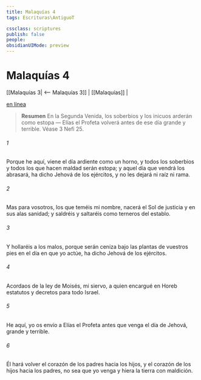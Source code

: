 ```yaml
---
title: Malaquías 4
tags: Escrituras\AntiguoT

cssclass: scriptures
publish: false
people:
obsidianUIMode: preview
---
```


# Malaquías 4
[[Malaquías 3| <-- Malaquías 3]] | [[Malaquías]] |

[en línea](https://churchofjesuschrist.org/study/scriptures/ot/mal/4?lang=spa)

> __Resumen__
En la Segunda Venida, los soberbios y los inicuos arderán como estopa — Elías el Profeta volverá antes de ese día grande y terrible. Véase 3 Nefi 25.

###### 1 
Porque he aquí, viene el día ardiente como un horno, y todos los soberbios y todos los que hacen maldad serán estopa; y aquel día que vendrá los abrasará, ha dicho Jehová de los ejércitos, y no les dejará ni raíz ni rama.

###### 2 
Mas para vosotros, los que teméis mi nombre, nacerá el Sol de justicia y en sus alas  sanidad; y saldréis y saltaréis como terneros del establo.

###### 3 
Y hollaréis a los malos, porque serán ceniza bajo las plantas de vuestros pies en el día en que yo actúe, ha dicho Jehová de los ejércitos.

###### 4 
Acordaos de la ley de Moisés, mi siervo, a quien encargué en Horeb estatutos y decretos para todo Israel.

###### 5 
He aquí, yo os envío a Elías el Profeta antes que venga el día de Jehová, grande y terrible.

###### 6 
Él hará volver el corazón de los padres hacia los hijos, y el corazón de los hijos hacia los padres, no sea que yo venga y hiera la tierra con maldición.

